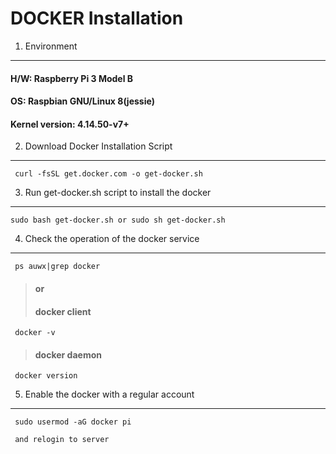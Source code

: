 DOCKER Installation
===================

1. Environment
--------------
#### H/W: Raspberry Pi 3 Model B
#### OS: Raspbian GNU/Linux 8(jessie)
#### Kernel version: 4.14.50-v7+

2. Download Docker Installation Script
--------------------------------------
<pre><code> curl -fsSL get.docker.com -o get-docker.sh </code></pre>

3. Run get-docker.sh script to install the docker
-------------------------------------------------
<pre><code>sudo bash get-docker.sh or sudo sh get-docker.sh</code></pre>

4. Check the operation of the docker service
--------------------------------------------
<pre><code> ps auwx|grep docker</code></pre>
> #### or
> #### docker client
<pre><code> docker -v </code></pre>
> #### docker daemon
<pre><code> docker version </code></pre>

5. Enable the docker with a regular account
-------------------------------------------
<pre><code> sudo usermod -aG docker pi </code></pre>
<pre><code> and relogin to server </code></pre>

